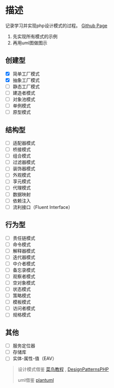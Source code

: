 # 描述

记录学习并实现php设计模式的过程。 [Github Page](https://roiwk.github.io/DesignPatternsPHP/)

 1. 先实现所有模式的示例
 2. 再用uml图做图示

## 创建型

- [x] 简单工厂模式
- [x] 抽象工厂模式
- [ ] 静态工厂模式
- [ ] 建造者模式
- [ ] 对象池模式
- [ ] 单例模式
- [ ] 原型模式

## 结构型

- [ ] 适配器模式
- [ ] 桥接模式
- [ ] 组合模式
- [ ] 过滤器模式
- [ ] 装饰器模式
- [ ] 外观模式
- [ ] 享元模式
- [ ] 代理模式
- [ ] 数据映射
- [ ] 依赖注入
- [ ] 流利接口（Fluent Interface）

## 行为型

- [ ] 责任链模式
- [ ] 命令模式
- [ ] 解释器模式
- [ ] 迭代器模式
- [ ] 中介者模式
- [ ] 备忘录模式
- [ ] 观察者模式
- [ ] 空对象模式
- [ ] 状态模式
- [ ] 策略模式
- [ ] 模板模式
- [ ] 访问者模式
- [ ] 规格模式

## 其他

- [ ] 服务定位器
- [ ] 存储库
- [ ] 实体-属性-值（EAV）

> 设计模式借鉴 [菜鸟教程](https://www.runoob.com/design-pattern/design-pattern-intro.html) , [DesignPatternsPHP](https://github.com/domnikl/DesignPatternsPHP)
>
> uml借鉴 [plantuml](http://plantuml.com/)
